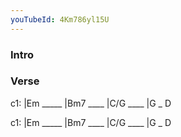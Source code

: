 ```yaml
---
youTubeId: 4Km786yl15U
---
```


### Intro

### Verse

c1: |Em _____ |Bm7 ____ |C/G ____ |G _ D

c1: |Em _____ |Bm7 ____ |C/G ____ |G _ D